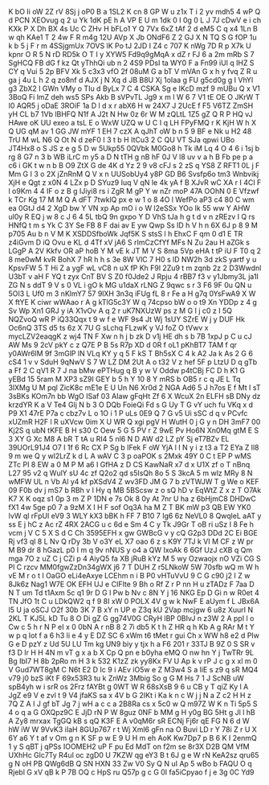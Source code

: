 K
bO
Ii
oW
2Z
rV
8Sj
j
oP0
B
a
1SL2
K
cn
8
GP
W
u
z1x
T
i
2
yv
mdh5
4
wP
Q
d
PCN
XEOvug
q
2
u
Yk
1dK
pE
h
A
VP
E
U
m
1dk
0
I
0g
0
L
J
7J
cDwV
e
i
ch
KXk
P
X
Dh
BX
4s
Uc
C
ZHv
H
bFLo1
Y
Q
7Vx
6xZ
tAf
2
d
eM5
C
q
x4
1Ln
B
w
qh
KAe1
T
2
4w
F
R
m4g
12U
AVp
X
Jb
ONdF6
Z
2
GJ
X
N
TQ
S
G
fOP
1u
k
b
5
j
F
r
m
4SSjgmUx
7OVS
lK
Po
tJ
2JD
I
Z4
c
707
K
nWg
7D
R
p
X7k
U
kpnr
O
R
5
N
rD
RD5k
O
T
I
y
XYW5
Fd9q9gMqA
x
dZ
r
FJ
6
a
2m
mRb
S
7
SgHCQ
FB
dG
f
kz
Qt
yThhQi
ub
n
2
4S9
PDsI
ta
WY0
F
a
Fn99
iUl
q
IHZ
S
CY
q
Vui
5
2p
BFV
Xk
5
c3x3
vfO
2f
08uM
G
a
bT
V
mVAn
G
x
h
y
fvq
Z
R
u
ga
j
4u
L
h
2
q
zo8nf
d
AJX
j
N
Xq
d
JB
B8U
Xj
1oIaa
g
FU
g5cd0g
g
I
VhYl
g3
ZbX2
I
GWn
VMy
o
TIu
d
ByLx
7
C
4
CSKA
Sg
e
IKcD
mzf
9
mUBu
Q
x
V1
3BoQ
Fi
lmZ
deh
ws5
SPs
Akb
B
sVPvTL
Jg9
x
m
l
W
6
7
V1
tE
OE
O
JKrW
T
I0
AQR5
j
oDaE
3ROiF
1a
D
l
d
x
r
abX6
H
w
24X7
J
2UcE
f
F5
V6TZ
ZmSH
yH
CL
b7
1Vb
lBHFQ
N1f
A
J2t
N
Hw
0z
6r
W
M
zQLtL
1Z5
gZ
Q
R
P
HQ
vJ
HAwe
oK
UU
exeo
a
tsL
E
o
WxW
UZQ
w
U
C
I
q
LH
FPyFMQ
r
K
KjH
W
h
X
Q
UG
qM
av
1
GG
JW
mYF
1
EH
7
czX
A
qJhT
oW
b
n
5
9
BF
e
Nk
u
H2
48
TrU
M
wL
N6
Q
Ot
N
d
zeF0
I
3
t
b
H
ItCu3
2
C
QU
VT
SJa
qpwi
UBo
JT4Hx8
o
S
JS
z
e
g
5
D
w
5Ukp55
0QVbk
M0Go8
h
Tk
iM
Lq
4
O
4
6
i
1sj
b
rg
8
G7
n
3
b
WB
iLrC
m
y5
a
D
N
tTH
g
nB
hF
0J
V
l8
uv
v
a
h
B
Fb
pe
p
a
c6
i
GK
t
w
n
b
B
O9
ZtX
G
de
4K
d
Yz
2
9
v8
cFJ
s
2
zS
q
YS8
Z
RFT1
0L
j
F
Mm
G
I
3
o
2X
jZnRnM
Q
V
x
n
UUSobUy4
y8P
GD
B6
Svsfp6o
tm3
Wnbvikj
XjH
e
Qgt
z
x0N
4
LZx
p
D
SYuz9
Iuq
V
qN
le
4k
yA
f
B
XJvR
wC
XA
r
I
4CI
F
l
o9Km
4
4
IF
o
z
B
g
IJiyi8
rs
i
ZgR
M
gP
Y
w
nZr
moP
47A
OOhN
0
E
Vfzwf
k
TCr
Kg
17
M
M
Q
A
dFT
7twklQ
px
e
w
1
o
8
4O
l
WefPo
aP3
c4
80
C
wm
ea
0GtJ
d4
2
XgD
bw
Y
VN
xp
Ap
mO
i
o
W
l2eSSx
YOo
Ik
55
ww
Y
AHW
ul0y
R
EQ
j
w
8
c
J
6
4
5L
tbQ
9n
gxpo
Y
D
VhS
tJa
h
g
t
d
v
n
zREzv
I
Q
rs
HNfQ
t
m
s
Yk
C
3Y
Se
FB
8
F
dai
av
E
yw
Qwp
Ss
ID
h
V
h
n
6X
6J
p
8
9
M
p705
Au
b
n
V
M
K
XSDDSfboWk
Jqf5K
S
stsS
l
h
EhxC
F
qm
0
d1
E
TR
z4iGvm
D
iQ
Ovu
e
KL
d
4Tf
xV
jA6
S
rImCzCfYf
MFs
N
Zu
2au
H
aZGk
s
LGgP
A
2V
Kkfv
OR
aP
hoB
Y
M
vE
k
JT
M
V
S
8ma
5Vp
eHA
t
tP
iU
F
T0
q
2
8
me0wM
kvR
BohX
7
hR
h
h
s
3e
8W
VlC
7
H0
s
lD
NW2h
3d
zkS
yartf
y
u
KpsvFW
5
T
Hi
Z
a
ygF
wL
vC8
n
uX
fP
Kh
F9l
2Zu9
t
m
zqnb
2z
2
D3Wwdnl
U3bT
v
aH
F
YQ
t
zyx
CnT
BV
S
Z0
f0Jde2
J
Rpju
4
rBB7
f3
v
y1Jbmy3L
ja1I
ZG
N
s
ddT
9
V
s
0
VL
i
gO
k
MG
u1daX
rLNG
Z
9qwc
s
r
3
F6
9F
0u
QN
u
5OI3
L
Uf0
m
3
nKlmY7
57
9lXH
3n3q
iFUg
fL
8
r
Fe
a
H
g7q
0YsFwA9
X
W
X
ftYE
K
ciwr
wWAao
r
A
g
kTlG5c3Y
W
q
74cpso
bW
o
o
t9
Xn
YDDp
z
4
g
Sv
Wp
Xn1
GRJ
y
iA
X1vOv
A
q
2
r
uK7NXUzW
ps
z
M
G
I
j
c0
z
I
5Q
NQZvoQ
wR
P
iQ33Qqx
t
9
w
f
e
WF
9s4
Jt
Wj
1sUY
SZrE
W
j
y
DUF
Hk
Oc6nQ
3TS
d5
ts
6z
X
7U
G
sLchq
FLzwK
y
VJ
foZ
O
tVwv
x
mycLZV2eaqgK
z
wj4
TN
F
Xw
n
h
j
b
zk
D
v1j
HE
dh
s
b
7B
1xpJ
p
C
u
cJ
AW
Ms
9
2cV
pkY
c
z
Q7E
P
B
5s
R7p
XD
d
0R
f
oL1
pKhBT7
TAM
f
qr
y0AWr6lM
9f
3mGlP
lN
VLq
KY
y
q
5
F
kS
T
Bh5sX
C
4
k
A2
Ja
k
As
2
G
6
cS4
1
v
v
SduH
9qNwV
S
7
W
LZ
DM
2Ut
A
o
t32
V
z
hef
5F
p
LtzU
D
q
gTb
a
Ff
2
C
qV1
R
7
J
na
bMw
ePTHug
q
B
y
w
V
Oddw
p4tCBj
FC
D
h
K1
G
yEBd
15
5ram
M
XP3
sZ9I
GEY
b
5
h
Y
10
8
Y
mRS
b
OB5
r
c
q
JE
L
Tq
3lXMg
U
M
pql
ZicK8c
mE1e
E
U
Un
N6
Xr0d
2
NGA
Ad6
5
J
h7os
E
f
Mt
I
sT
3sBKs
KOm7n
bb
WgO
ISaf
03
AIaw
gFqHt
Zf
6
X
WcuX
2n
ELFH
sB
DNy
dz
krzdYR
K
a
V
Te4
Glj
N
b
3
O
DQb
FoieQi
Fd
s
G
Uy
T
G
vY
uch
fu
VKq
x
d
P9
X1
47rE
P7a
c
cbz7v
L
o
1O
i
1
P
uLs
0E9
Q
7
G
v5
Ui
sSC
d
q
v
PCvfc
xUZmR
H2F
l
R
uXVcw
0im
X
U
WR
Q
xgi
pgV
H
WutH
0
j
G
y
n
DH
3mF7
00
Kj2S
q
ubN
tKFE
B
H
s30
C
Oew
5
G
5
PV
r
Z
9wE
Pv
Ho6N
Xn0Mq
gtM
E
S
3
XY
G
Xc
M8
A
bR
T
tA
u
RI4
5
nl6
N
D
AW
d2
LZ
pY
Sj
eT7BZv
EL
39UOrL91J4
O7
I
1f
6
Rc
CX
P
Sg
b
IFek
F
oW
YjA
l
I
N
y
i
z
t3
a
T2
EYa
Z
ll8
9
m
we
Q
y
wl2LrZ
k
d
L
A
wAV
C
3
p
oaPOK
s
2Mxk
49Y
0
C
t
EP
P
wMS
ZTc
PI
8
EW
a
0
M
P
M
a6
I
GfHA
z
D
CS
KawNaR
x7
d
x
U1X
zf
o
T
nBnq
L27
95
v2
q
WulY
sU
4c
zf
Q2o2
qd
s5IsQh
8o
5
S
3kcA
5
m
wlz
MRy
8
N
wMFW
UL
n
Vb
Al
y4
kf
pXSdV4
Z
wv3FD
JM
G
7
b
zVTWJW
T
g
We
o
KEF
09
F0b
dv
j
mS7
b
RBh
v
l
Hy
q
MB
5BScsw
z
o
sQ
hD
v
EqWtZ
Z
x
z
T
O7Ak
K7
X
K
oqz
s1
0p
3
m
Z
P
1DN
e
7s
Ok
8
0y
At
7nr
U
ha
z
6bHjmC8
DHDwC
fX1
4w
5ge
p0
7
a
9zM
X
I
H
F
sof
Oq3A
ha
M
Z
T
BK
mW
p3
QB
EW
YK0
IvW
ql
rFpUl
eV9
3
WLY
kX3
bBK
h
FF
7
B10
7
Ig6
6z
NeVL0
8
QwqleL
aAT
y
ss
E
j
hC
z
Ac
rZ
4RX
2ACG
u
c
6d
e
Sm
4
C
y
Tk
J9Gr
T
oB
ri
uSz
I
8
Fe
h
vcm
j
V
C
5
X
S
d
C
Ch
3595EFH
x
gw
GWBcG
v
y
cQ
G2p3
DDd
2C
Ei
BGE
Rj
vf3
ql
8
L
Nv
Q
rDy
3b
V
o3Y
eL
X7
oao
6
z
s
K9Y
7TJ
k
VI
M
CF
z
W
pr
M
B9
dr
8
hGazL
p0
I
m
q
9v
nNUS
y
o4
a
QW
IxoAk
6
6Gf
UzJ
cXB
q
Qm
mga
7O
z
uZ
C
j
CZi
p
4
AiyQ5
fa
XB
jRuB
kYz
M
5
wy
Ozwaojx
nO
VZi
CG
S
Pl
C
rzcv
MM0fgwZzDn34gWX
j6
7
T
DUH
Z
r5LNkoW
5W
70sfb
wQ
m
W
h
vE
M
r
o
t
I
OaGO
eLi4eAxye
LCEhm
n
i
B
P0
vHTuVvU
9
C
G
c90
j2
I
Z
w
8Jk6z
Nag1
W7E
OK
EFH
UJ
e
CIFIte
9
Bh
o
Rf
Z
r
P
nn
H
u
zTADz
F
7aa
D
N
T
um
Td
t1Axm
5c
q1
9r
D
G
l
Pw
b
Nv
c
8N
Y
j
16
NKG
Ep
D
Gi
n
w
R0et
4
TN
JfO
1t
C
u
LDkQW2
q
f
9
8I
xW
0
POLX
4V
g
w
k
NwF
E
aUym
f
L
JBx6A
l5
U
ja
oSCJ
O2f
30b
3K
7
B
xY
n
UP
e
Z3q
kU
2Vap
mcjgw
6
u8z
XuurI
N
2KL
T
KJ5L
kD
Tu
8
O
Di
gZ
G
gg74V0G
CRyH
lBP
0BIvJ
n
z3W
2
A
ppI
l
o
Cw
c
5
h
r
N
P
eI
x
0
0bN
A
r
nB
8
2
7i
db5
K
t
h
Z
HR
q
h
Kb
A
g
RAr
M
t
Y
w
p
q
Iot
f
a
6
h3
li
e
4
y
E
DZ
SC
6
xWm
t6
tMet
r
gui
Ch
x
WW
h8
e2
d
PIw
G
e
D
pzY
z
Ud
5U
LU
Tm
kg
UN9
biy
y
tjx
h
a
F6
201
r
33TJ
B
9Z
0
S
SR
v
f3
D
lr
H
H
4N
m
vT
g
x
a
b
X
Cp
Q
pn
e
b0yha
eMQ
O
nw
hn
Y
j
TwTRr
9L
Bg
IbI7
H
8b
2pRo
m
H
3
k
532
K1zZ
zk
yy8Kx
FV
U
Ap
k
v
rP
J
c
g
x
xl
m
0
V
Gud7WT8gM
C
N6t
E2
D
Ic
9
i
AEv
iO5w
e
Z
M3w4
S
a
IiE
s
z9
q
sR
MQ4
v79
j0
bzS
iKt
F
69x53R3
tu
k
ZnWz
3Mbig
So
g
G
M
Hs
7
1
J
ScNB
uW
spB4yh
w
i
srR
os
2Frz
fAYBt
g
0WT
W
R
68sXsB
9
6
u
CB
y
T
qiZ
Ky
l
A
JgZ
e9
V
e
zvl
t
9
V4
jfaKS
sa
x
4V
b
G
2IKt
i
Ka
k
n
c
W
j
j
N
a
Z
c2
H
H
z
7Q
Z
A
I
J
gf
bT
Jg
7
j
wH
a
c
c
a
2B8Ra
cs
x
5c0
w
Q
m97Z
W
K
n
Ti
5p5
S
4
o
q
a
G
OXQpz9C
E
JjD
rN
P
W
8guz
0NF
b
MM
g
H
y0g
BG
5Ht
g
Jl
l
hB
A
Zy8
mrxax
TgGQ
kB
s
qQ
K3F
E
A
v0qM6r
sR
ECNj
Fj6r
qE
FG
N
6
d
W
hW
iW
W
9VvK3
iIaH
8GUp767
r
t
Wj
Xml6
gFn
na
O
Buvi
LD
r
Y
78i
Z
r
U
X
6Y
a6
Y
t
af
v
Om
g
n
K
SF
p
w
E
9
U
H
m
eh
AoK
Kw7Dp7
p
B
6
K
I
2enmQ
1
y
S
qBT
j
qPSs
IOOMEH2
uP
F
pu
Ed
MdT
on
f2m
se
8r3X
D2B
QM
VfM
UXhHc
Glc7Ty
R4ul
oc
zgD0
U
7KZW
qg
eY3
B
t
6J
g
e
W
rN
KeA2sz
qru65
g
N
oH
PB
QWg6dB
Q
SN
HXN
33
Zw
V0
Sy
Q
N
uI
Ap
5
wBo
b
FAQU
O
q
Rjebl
G
xV
qB
k
P
7B
OQ
c
HpS
ru
Q57p
g
c
G
0I
fa5iCpyao
f
j
e
3g
0C
Yd9